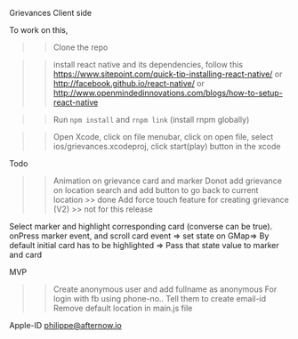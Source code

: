 Grievances Client side

To work on this,
>> Clone the repo

>> install react native and its dependencies, follow this
 https://www.sitepoint.com/quick-tip-installing-react-native/ or http://facebook.github.io/react-native/ or
 http://www.openmindedinnovations.com/blogs/how-to-setup-react-native

>> Run `npm install` and `rnpm link` (install rnpm globally)

>> Open Xcode, click on file menubar, click on open file, select ios/grievances.xcodeproj, click start(play) button in the xcode


Todo
>> Animation on grievance card and marker
>> Donot add grievance on location search and add button to go back to current location >> done
>> Add force touch feature for creating grievance (V2) >> not for this release

Select marker and highlight corresponding card (converse can be true). onPress marker event, and scroll card event => set state on GMap=> By default initial card has to be highlighted => Pass that state value to marker and card

MVP
>> Create anonymous user and add fullname as anonymous
>> For login with fb using phone-no.. Tell them to create email-id
>> Remove default location in main.js file

Apple-ID philippe@afternow.io
